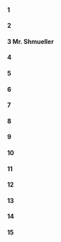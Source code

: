 #### 1
#### 2
#### 3 Mr. Shmueller 
#### 4
#### 5
#### 6
#### 7
#### 8
#### 9
#### 10
#### 11
#### 12
#### 13
#### 14
#### 15